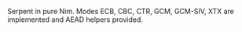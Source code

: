 Serpent in pure Nim. Modes ECB, CBC, CTR, GCM, GCM-SIV, XTX are implemented and AEAD helpers provided.
